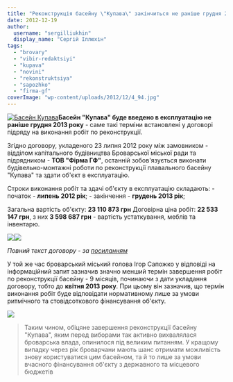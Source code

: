 ```yaml
---
title: "Реконструкція басейну \"Купава\" закінчиться не раніше грудня 2013 року"
date: 2012-12-19
author: 
  username: "sergilliukhin"
  display_name: "Сергій Іллюхін"
tags: 
  - "brovary"
  - "vibir-redaktsiyi"
  - "kupava"
  - "novini"
  - "rekonstruktsiya"
  - "sapozhko"
  - "firma-gf"
coverImage: "wp-content/uploads/2012/12/4_94.jpg"
---
```


[![](https://mpz.brovary.org/wp-content/uploads/2012/12/4_94.jpg "Басейн Купава")](https://mpz.brovary.org/wp-content/uploads/2012/12/4_94.jpg)**Басейн "Купава" буде введено в експлуатацію не раніше грудня 2013 року** - саме такі терміни встановлені у договорі підряду на виконання робіт по реконструкції.

Згідно договору, укладеного 23 липня 2012 року між замовником - відділом капітального будівництва Броварської міської ради та підрядником - **ТОВ "Фірма ГФ"**, останній зобов'язується виконати будівельно-монтажні роботи по реконструкції плавального басейну "Купава" та здати об'єкт в експлуатацію.

Строки виконання робіт та здачі об'єкту в експлуатацію складають: - початок - **липень 2012 рік**; - закінчення - **грудень 2013 рік**;

Загальна вартість об'єкту: **23 110 873 грн** Договірна ціна робіт: **22 533 147 грн**, з них **3 598 687 грн** - вартість устаткування, меблів та інвентарю.

[![](https://mpz.brovary.org/wp-content/uploads/2012/12/p1.png)](https://mpz.brovary.org/wp-content/uploads/2012/12/p1.png)[![](https://mpz.brovary.org/wp-content/uploads/2012/12/p2.png)](https://mpz.brovary.org/wp-content/uploads/2012/12/p2.png)

_Повний текст договору - за [посиланням](https://mpz.brovary.org/wp-content/uploads/2012/12/Kupava.pdf)_

У той же час броварський міський голова Ігор Сапожко у відповіді на інформаційний запит зазначив значно менший термін завершення робіт по реконструкції басейну - 9 місяців, починаючи з дати укладання договору, тобто до **квітня 2013 року**. При цьому він зазначив, що термін виконання робіт буде відповідати нормативному лише за умови ритмічного та стовідсоткового фінансування об'єкту.

[![](https://mpz.brovary.org/wp-content/uploads/2012/12/kupava2.jpg)](https://mpz.brovary.org/wp-content/uploads/2012/12/kupava2.jpg)

> Таким чином, обіцяне завершення реконструкції басейну "Купава", яким перед виборами так активно вихвалялася броварська влада, опинилося під великим питанням. У кращому випадку через рік броварчани мають шанс отримати можливість знову користуватися цим басейном, та й то лише за умови вчасного фінансування об'єкту з державного та місцевого бюджетів
